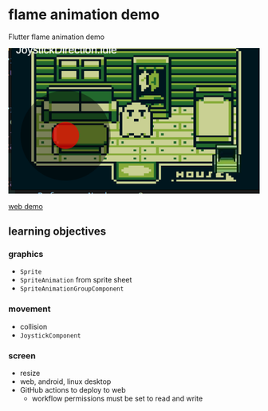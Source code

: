 # flame animation demo

Flutter flame animation demo

![screenshot](readme_assets/scenes.gif)

[web demo](https://github.com/codetricity/flame_animation_tutorial_boboo/)

## learning objectives

### graphics

* `Sprite`
* `SpriteAnimation` from sprite sheet
* `SpriteAnimationGroupComponent`

### movement

* collision
* `JoystickComponent`

### screen

* resize
* web, android, linux desktop
* GitHub actions to deploy to web
  * workflow permissions must be set to read and write
